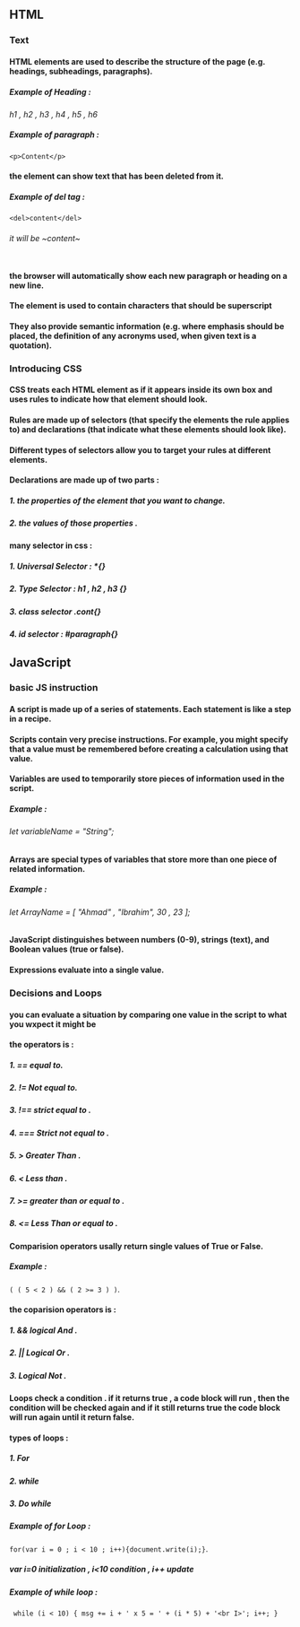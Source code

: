 ## HTML
### Text
#### HTML elements are used to describe the structure of  the page (e.g. headings, subheadings, paragraphs).
##### Example of Heading :
*h1 , h2 , h3 , h4 , h5 , h6*
##### Example of paragraph :
`<p>Content</p>`

#### the **<del>** element can show text that has been deleted from it.
##### Example of del tag :
`<del>content</del> `
###### it will be ~content~ 

#### **<br>** the browser will automatically show each new paragraph or heading  on a new line. 
#### The **<sup>** element is used  to contain characters that  should be superscript
#### They also provide semantic information (e.g. where  emphasis should be placed, the definition of any acronyms used, when given text is a quotation).

### Introducing CSS
#### CSS treats each HTML element as if it appears inside  its own box and uses rules to indicate how that  element should look.
#### Rules are made up of selectors (that specify the  elements the rule applies to) and declarations (that  indicate what these elements should look like).
#### Different types of selectors allow you to target your  rules at different elements.
#### Declarations are made up of two parts :
##### 1. the properties of the element that you want to change.
##### 2. the values of those properties .

#### many selector in css :
##### 1. Universal Selector : ***{}**
##### 2. Type Selector : **h1 , h2 , h3 {}**
##### 3. class selector **.cont{}**
##### 4. id selector : **#paragraph{}**


## JavaScript 
### basic JS instruction 
#### A script is made up of a series of statements. Each  statement is like a step in a recipe. 
#### Scripts contain very precise instructions. For example,  you might specify that a value must be remembered before creating a calculation using that value. 
#### Variables are used to temporarily store pieces of  information used in the script. 
##### Example :
###### let variableName = "String"; 

#### Arrays are special types of variables that store more  than one piece of related information. 
##### Example : 
###### let ArrayName = [ "Ahmad" , "Ibrahim", 30 , 23 ];

#### JavaScript distinguishes between numbers **(0-9)**, strings **(text)**, and Boolean values **(true or false)**.

#### Expressions evaluate into a single value.

### Decisions and Loops
#### you can evaluate a situation by comparing one value in the script to what you wxpect it might be
#### the operators is :
##### 1. == equal to.
##### 2. != Not equal to.
##### 3. !== strict equal to .
##### 4. === Strict not equal to .
##### 5. > Greater Than .
##### 6. < Less than .
##### 7. >= greater than or equal to .
##### 8. <= Less Than or equal to .

#### Comparision operators usally return single values of **True** or **False**.

##### Example :
`( ( 5 < 2 ) && ( 2 >= 3 ) )`.

#### the coparision operators is :
##### 1. && logical And .
##### 2. || Logical Or .
##### 3. Logical Not .


#### Loops check a condition . if it returns true , a code block will run , then the condition will be checked again and if it still returns true the code block will run again until it return false.

#### types of loops :
##### 1. For 
##### 2. while 
##### 3. Do while 

##### Example of for Loop : 
`for(var i = 0 ; i < 10 ; i++){document.write(i);}`.
##### *var i=0 initialization , i<10 condition , i++ update*

##### Example of while loop :
` while (i < 10) { msg += i + ' x 5 = ' + (i * 5) + '<br I>'; i++; }`